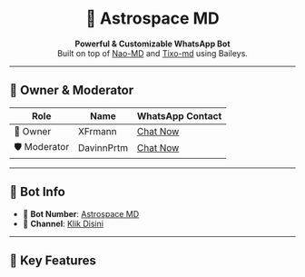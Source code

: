 <h1 align="center">🚀 Astrospace MD</h1>

<p align="center">
  <b>Powerful & Customizable WhatsApp Bot</b><br>
  Built on top of <a href="https://github.com/Nao-MD">Nao-MD</a> and <a href="https://github.com/Tiooxy/Tixo-md">Tixo-md</a> using Baileys.
</p>

---

## 👤 Owner & Moderator

| Role        | Name         | WhatsApp Contact                                   |
|-------------|--------------|----------------------------------------------------|
| 👑 Owner     | XFrmann       | [Chat Now](https://wa.me/19419318284)             |
| 🛡️ Moderator | DavinnPrtm    | [Chat Now](https://wa.me/639483849927)            |

---

## 🤖 Bot Info

- 🔗 **Bot Number**: [Astrospace MD](https://wa.me/62857059457516)  
- 💬 **Channel**: [Klik Disini](https://whatsapp.com/channel/0029VaVguZr5q08f0z5C8g1u)

---

## 🧰 Key Features

